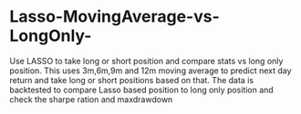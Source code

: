 # Lasso-MovingAverage-vs-LongOnly-
Use LASSO to take long or short position and compare stats vs long only position. This uses 3m,6m,9m and 12m moving average to predict next day return and take long or short positions based on that. The data is backtested to compare Lasso based position to long only position and check the sharpe ration and maxdrawdown
